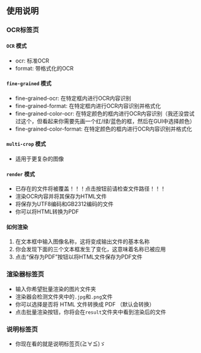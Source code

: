 ## 使用说明
### **OCR标签页**
#### `OCR` 模式
- ocr: 标准OCR
- format: 带格式化的OCR
#### `fine-grained` 模式
- fine-grained-ocr: 在特定框内进行OCR内容识别
- fine-grained-format: 在特定框内进行OCR内容识别并格式化
- fine-grained-color-ocr: 在特定颜色的框内进行OCR内容识别（我还没尝试过这个，但看起来你需要先画一个红/绿/蓝色的框，然后在GUI中选择颜色）
- fine-grained-color-format: 在特定颜色的框内进行OCR内容识别并格式化
#### `multi-crop` 模式
- 适用于更复杂的图像
#### `render` 模式
- 已存在的文件将被覆盖！！！点击按钮前请检查文件路径！！！
- 渲染OCR内容并将其保存为HTML文件
- 将保存为UTF8编码和GB2312编码的文件
- 你可以将HTML转换为PDF
#### **如何渲染**
1. 在文本框中输入图像名称，这将变成输出文件的基本名称
2. 你会发现下面的三个文本框发生了变化，这意味着名称已被应用
3. 点击“保存为PDF”按钮以将HTML文件保存为PDF文件

### **渲染器标签页**
- 输入你希望批量渲染的图片文件夹
- 渲染器会检测文件夹中的`.jpg`和`.png`文件
- 你可以选择是否将 HTML 文件转换成 PDF （默认会转换）
- 点击批量渲染按钮，你将会在`result`文件夹中看到渲染后的文件

### **说明标签页**
- 你现在看的就是说明标签页(≧∀≦)ゞ

